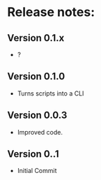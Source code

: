 # Release notes:

## Version 0.1.x
- ?

## Version 0.1.0
- Turns scripts into a CLI

## Version 0.0.3
- Improved code.

## Version 0..1
- Initial Commit
